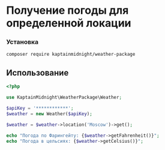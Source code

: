 # Получение погоды для определенной локации

### Установка

```shell
composer require kaptainmidnight/weather-package
```

## Использование

```php
<?php

use KaptainMidnight\WeatherPackage\Weather;

$apiKey = '************';
$weather = new Weather($apiKey);

$weather = $weather->location('Moscow')->get();

echo "Погода по Фарингейту: {$weather->getFahrenheit()}";
echo "Погода в цельсиях: {$weather->getCelsius()}";
```